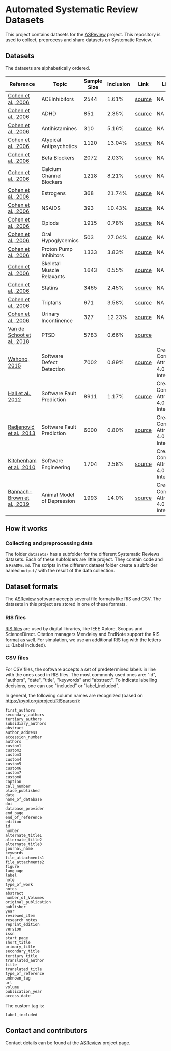 # Automated Systematic Review Datasets

This project contains datasets for the [ASReview](https://github.com/asreview/asreview) project. This
repository is used to collect, preprocess and share datasets on Systematic
Review.

## Datasets

The datasets are alphabetically ordered. 

| Reference                  | Topic            | Sample Size | Inclusion | Link  |  License | 
|----------------------------|------------------|-------------|-----------|-------|----------|
|[Cohen et al., 2006](https://www.ncbi.nlm.nih.gov/pmc/articles/PMC1447545/)|  ACEInhibitors | 2544  | 1.61% | [source](https://dmice.ohsu.edu/cohenaa/systematic-drug-class-review-data.html) | NA |
|[Cohen et al., 2006](https://www.ncbi.nlm.nih.gov/pmc/articles/PMC1447545/)| ADHD | 851  | 2.35% | [source](https://dmice.ohsu.edu/cohenaa/systematic-drug-class-review-data.html) | NA |
|[Cohen et al., 2006](https://www.ncbi.nlm.nih.gov/pmc/articles/PMC1447545/)| Antihistamines  |  310 | 5.16% | [source](https://dmice.ohsu.edu/cohenaa/systematic-drug-class-review-data.html) |NA  |
|[Cohen et al., 2006](https://www.ncbi.nlm.nih.gov/pmc/articles/PMC1447545/)| Atypical Antipsychotics  | 1120  | 13.04% | [source](https://dmice.ohsu.edu/cohenaa/systematic-drug-class-review-data.html) | NA |
|[Cohen et al., 2006](https://www.ncbi.nlm.nih.gov/pmc/articles/PMC1447545/)| Beta Blockers  |  2072 | 2.03% | [source](https://dmice.ohsu.edu/cohenaa/systematic-drug-class-review-data.html) |NA  |
|[Cohen et al., 2006](https://www.ncbi.nlm.nih.gov/pmc/articles/PMC1447545/)| Calcium Channel Blockers  | 1218  | 8.21% | [source](https://dmice.ohsu.edu/cohenaa/systematic-drug-class-review-data.html) |NA  |
|[Cohen et al., 2006](https://www.ncbi.nlm.nih.gov/pmc/articles/PMC1447545/)| Estrogens  | 368  |21.74%  | [source](https://dmice.ohsu.edu/cohenaa/systematic-drug-class-review-data.html) | NA |
|[Cohen et al., 2006](https://www.ncbi.nlm.nih.gov/pmc/articles/PMC1447545/)| NSAIDS  | 393  |10.43%  | [source](https://dmice.ohsu.edu/cohenaa/systematic-drug-class-review-data.html) |NA  |
|[Cohen et al., 2006](https://www.ncbi.nlm.nih.gov/pmc/articles/PMC1447545/)| Opiods  |1915   |0.78%  | [source](https://dmice.ohsu.edu/cohenaa/systematic-drug-class-review-data.html) |NA  |
|[Cohen et al., 2006](https://www.ncbi.nlm.nih.gov/pmc/articles/PMC1447545/)|Oral Hypoglycemics   | 503  |27.04%  | [source](https://dmice.ohsu.edu/cohenaa/systematic-drug-class-review-data.html) | NA |
|[Cohen et al., 2006](https://www.ncbi.nlm.nih.gov/pmc/articles/PMC1447545/)|Proton Pump Inhibitors   | 1333  |3.83%  | [source](https://dmice.ohsu.edu/cohenaa/systematic-drug-class-review-data.html) | NA |
|[Cohen et al., 2006](https://www.ncbi.nlm.nih.gov/pmc/articles/PMC1447545/)|Skeletal Muscle Relaxants   | 1643  |0.55%  | [source](https://dmice.ohsu.edu/cohenaa/systematic-drug-class-review-data.html) | NA |
|[Cohen et al., 2006](https://www.ncbi.nlm.nih.gov/pmc/articles/PMC1447545/)|Statins   | 3465  |2.45% | [source](https://dmice.ohsu.edu/cohenaa/systematic-drug-class-review-data.html) | NA |
|[Cohen et al., 2006](https://www.ncbi.nlm.nih.gov/pmc/articles/PMC1447545/)|Triptans   | 671  |3.58%  | [source](https://dmice.ohsu.edu/cohenaa/systematic-drug-class-review-data.html) | NA |
|[Cohen et al., 2006](https://www.ncbi.nlm.nih.gov/pmc/articles/PMC1447545/)|Urinary Incontinence   | 327  |12.23% | [source](https://dmice.ohsu.edu/cohenaa/systematic-drug-class-review-data.html) | NA |
|[Van de Schoot et al., 2018](https://doi.org/10.1080/00273171.2017.1412293) | PTSD  | 5783  | 0.66%  | [source](https://osf.io/h5k2q/) |  |
|[Wahono, 2015](http://journal.ilmukomputer.org/index.php/jse/article/view/47) | Software Defect Detection  | 7002  | 0.89%  | [source](https://zenodo.org/record/1162952#.XIVBE_ZFyVR) | Creative Commons Attribution 4.0 International |
|[Hall et al., 2012](https://ieeexplore.ieee.org/document/6035727) | Software Fault Prediction  | 8911  | 1.17%  | [source](https://zenodo.org/record/1162952#.XIVBE_ZFyVR) | Creative Commons Attribution 4.0 International |
|[Radjenović et al., 2013](https://www.sciencedirect.com/science/article/abs/pii/S0950584913000426) | Software Fault Prediction  | 6000  | 0.80%  | [source](https://zenodo.org/record/1162952#.XIVBE_ZFyVR) | Creative Commons Attribution 4.0 International |
|[Kitchenham et al., 2010](https://www.sciencedirect.com/science/article/abs/pii/S0950584910000467) | Software Engineering  | 1704  | 2.58%  | [source](https://zenodo.org/record/1162952#.XIVBE_ZFyVR) | Creative Commons Attribution 4.0 International |
|[Bannach-Brown et al., 2019](https://systematicreviewsjournal.biomedcentral.com/articles/10.1186/s13643-019-0942-7#Comments) | Animal Model of Depression | 1993 | 14.0% | [source](https://zenodo.org/record/151190#.XQPGhYj7TD7) | Creative Commons Attribution 4.0 International |

## How it works

### Collecting and preprocessing data

The folder `datasets/` has a subfolder for the different Systematic Reviews
datasets. Each of these subfolders are little project. They contain code and a
`README.md`. The scripts in the different dataset folder create a subfolder
named `output/` with the result of the data collection.

## Dataset formats

The [ASReview](https://github.com/asreview/asreview) 
software accepts several file formats like RIS and CSV. The
datasets in this project are stored in one of these formats.

### RIS files

[RIS files](https://en.wikipedia.org/wiki/RIS_(file_format)) are used by
digital libraries, like IEEE Xplore, Scopus and ScienceDirect. Citation
managers Mendeley and EndNote support the RIS format as well. For simulation,
we use an additional RIS tag with the letters `LI` (Label included).

### CSV files 

For CSV files, the software accepts a set of predetermined labels in line with
the ones used in RIS files. The most commonly used ones are: "id", "authors", "date", "title", "keywords" and "abstract". To indicate labelling decisions, one can use "included" or "label_included". 

In general, the following column names are recognized (based on https://pypi.org/project/RISparser/):

```
first_authors
secondary_authors
tertiary_authors
subsidiary_authors
abstract
author_address
accession_number
authors
custom1
custom2
custom3
custom4
custom5
custom6
custom7
custom8
caption
call_number
place_published
date
name_of_database
doi
database_provider
end_page
end_of_reference
edition
id
number
alternate_title1
alternate_title2
alternate_title3
journal_name
keywords
file_attachments1
file_attachments2
figure
language
label
note
type_of_work
notes
abstract
number_of_Volumes
original_publication
publisher
year
reviewed_item
research_notes
reprint_edition
version
issn
start_page
short_title
primary_title
secondary_title
tertiary_title
translated_author
title
translated_title
type_of_reference
unknown_tag
url
volume
publication_year
access_date
```

The custom tag is:

```
label_included
```

## Contact and contributors

Contact details can be found at the [ASReview](https://github.com/asreview/asreview#contact-and-contributors) 
project page. 
